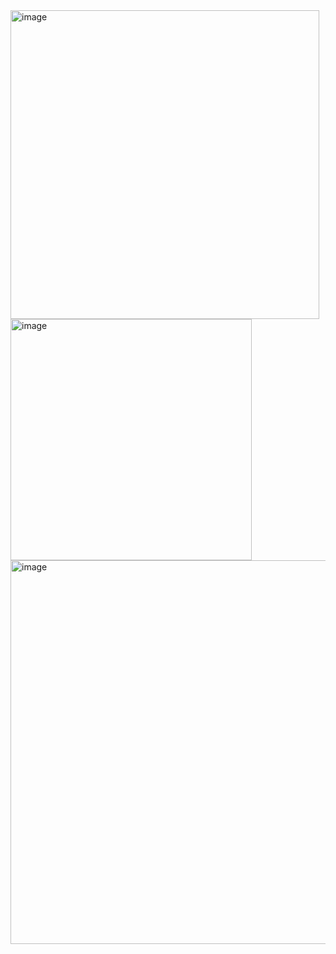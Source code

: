 <img width="494" alt="image" src="https://github.com/user-attachments/assets/c788fb77-025b-4c38-aaf7-25409cece5db" />
<img width="386" alt="image" src="https://github.com/user-attachments/assets/f4ef643c-a031-4c46-9ffc-c235fc64c347" />
<img width="614" alt="image" src="https://github.com/user-attachments/assets/482b4ee6-fb6d-405a-802c-908482d643de" />

